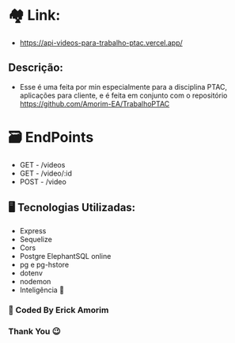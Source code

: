 # 🏘️ Link: 
- https://api-videos-para-trabalho-ptac.vercel.app/

## Descrição:
- Esse é uma feita por min especialmente para a disciplina PTAC, aplicações para cliente, e é feita em conjunto com o repositório https://github.com/Amorim-EA/TrabalhoPTAC

# 🗃️ EndPoints
- GET - /videos
- GET - /video/:id
- POST - /video

## 🖥️ Tecnologias Utilizadas:
- Express
- Sequelize
- Cors
- Postgre ElephantSQL online
- pg e pg-hstore
- dotenv
- nodemon
- Inteligência 🧠

### 🧔 Coded By Erick Amorim
### Thank You 😉
